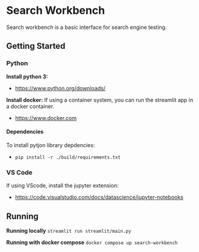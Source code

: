 # Search Workbench

Search workbench is a basic interface for search engine testing.

## Getting Started

### Python
**Install python 3:**
* https://www.python.org/downloads/

**Install docker:**
If using a container system, you can run the streamlit app in a docker container.
* https://www.docker.com


#### Dependencies
To install pytjon library depdencies:
* `pip install -r ./build/requirements.txt`

### VS Code
If using VScode, install the jupyter extension:
* https://code.visualstudio.com/docs/datascience/jupyter-notebooks


## Running
**Running locally**
`streamlit run streamlit/main.py`

**Running with docker compose**
`docker compose up search-workbench`